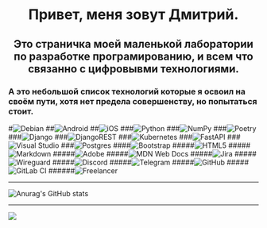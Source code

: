 <h1 align="center">Привет, меня зовут Дмитрий.</h1>
<h2 align="center">Это страничка моей маленькой лаборатории по разработке програмированию, и всем что связанно с цифровывми технологиями.</h2>
<h3 align="left">А это небольшой список технологий которые я освоил на своём пути, хотя нет предела совершенству, но попытаться стоит.</h3>

#![Debian](https://img.shields.io/badge/Debian-D70A53?style=for-the-badge&logo=debian&logoColor=white)
##![Android](https://img.shields.io/badge/Android-3DDC84?style=for-the-badge&logo=android&logoColor=white)
##![iOS](https://img.shields.io/badge/iOS-000000?style=for-the-badge&logo=ios&logoColor=white)
###![Python](https://img.shields.io/badge/python-3670A0?style=for-the-badge&logo=python&logoColor=ffdd54)
###![NumPy](https://img.shields.io/badge/numpy-%23013243.svg?style=for-the-badge&logo=numpy&logoColor=white)
###![Poetry](https://img.shields.io/badge/Poetry-%233B82F6.svg?style=for-the-badge&logo=poetry&logoColor=0B3D8D)
###![Django](https://img.shields.io/badge/django-%23092E20.svg?style=for-the-badge&logo=django&logoColor=white)
###![DjangoREST](https://img.shields.io/badge/DJANGO-REST-ff1709?style=for-the-badge&logo=django&logoColor=white&color=ff1709&labelColor=gray)
###![Kubernetes](https://img.shields.io/badge/kubernetes-%23326ce5.svg?style=for-the-badge&logo=kubernetes&logoColor=white)
###![FastAPI](https://img.shields.io/badge/FastAPI-005571?style=for-the-badge&logo=fastapi)
###![Visual Studio](https://img.shields.io/badge/Visual%20Studio-5C2D91.svg?style=for-the-badge&logo=visual-studio&logoColor=white)
###![Postgres](https://img.shields.io/badge/postgres-%23316192.svg?style=for-the-badge&logo=postgresql&logoColor=white)
####![Bootstrap](https://img.shields.io/badge/bootstrap-%238511FA.svg?style=for-the-badge&logo=bootstrap&logoColor=white)
#####![HTML5](https://img.shields.io/badge/html5-%23E34F26.svg?style=for-the-badge&logo=html5&logoColor=white)
#####![Markdown](https://img.shields.io/badge/markdown-%23000000.svg?style=for-the-badge&logo=markdown&logoColor=white)
#####![Adobe](https://img.shields.io/badge/adobe-%23FF0000.svg?style=for-the-badge&logo=adobe&logoColor=white)
#####![MDN Web Docs](https://img.shields.io/badge/MDN_Web_Docs-black?style=for-the-badge&logo=mdnwebdocs&logoColor=white)
#####![Jira](https://img.shields.io/badge/jira-%230A0FFF.svg?style=for-the-badge&logo=jira&logoColor=white)
#####![Wireguard](https://img.shields.io/badge/wireguard-%2388171A.svg?style=for-the-badge&logo=wireguard&logoColor=white)
#####![Discord](https://img.shields.io/badge/Discord-%235865F2.svg?style=for-the-badge&logo=discord&logoColor=white)
#####![Telegram](https://img.shields.io/badge/Telegram-2CA5E0?style=for-the-badge&logo=telegram&logoColor=white)
#####![GitHub](https://img.shields.io/badge/github-%23121011.svg?style=for-the-badge&logo=github&logoColor=white)
#####![GitLab CI](https://img.shields.io/badge/gitlab%20ci-%23181717.svg?style=for-the-badge&logo=gitlab&logoColor=white)
######![Freelancer](https://img.shields.io/badge/Freelancer-29B2FE?style=for-the-badge&logo=Freelancer&logoColor=white)

---

![Anurag's GitHub stats](https://github-readme-stats.vercel.app/api?username=DmitriiSushkov&show_icons=true&theme=radical)

---

![](https://komarev.com/ghpvc/?username=DmitriiSushkov&color=green)
